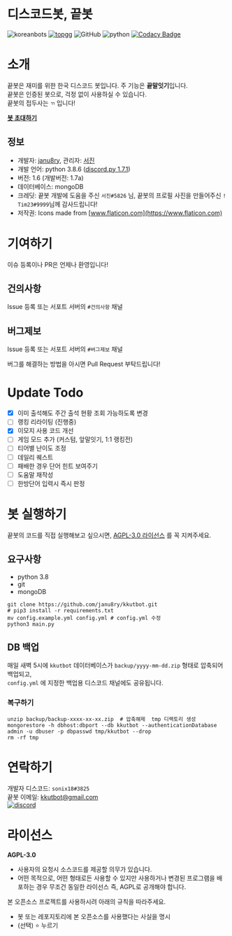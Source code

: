 # 디스코드봇, 끝봇
![koreanbots](https://api.koreanbots.dev/widget/bots/votes/703956235900420226.svg) [![topgg](https://top.gg/api/widget/servers/703956235900420226.svg)](https://top.gg/bot/703956235900420226) ![GitHub](https://img.shields.io/badge/license-AGPL--3.0-brightgreen) ![python](https://img.shields.io/badge/python-3.8-blue) [![Codacy Badge](https://api.codacy.com/project/badge/Grade/f5e1c2e0ce394529b1c57f9c8eccc7aa)](https://app.codacy.com/gh/janu8ry/kkutbot?utm_source=github.com&utm_medium=referral&utm_content=janu8ry/kkutbot&utm_campaign=Badge_Grade_Settings)

# 소개
끝봇은 재미를 위한 한국 디스코드 봇입니다.
주 기능은 **끝말잇기**입니다.   
끝봇은 인증된 봇으로, 걱정 없이 사용하실 수 있습니다.    
끝봇의 접두사는 ``ㄲ`` 입니다!

**[봇 초대하기](https://discord.com/api/oauth2/authorize?client_id=703956235900420226&permissions=126016&scope=bot)**


## 정보
- 개발자: [janu8ry](https://github.com/janu8ry), 관리자: [서진](https://github.com/seojin200403)
- 개발 언어: python 3.8.6 ([discord.py 1.7.1](https://discordpy.readthedocs.io/en/latest/index.html))
- 버전: 1.6 (개발버전: 1.7a)
- 데이터베이스: mongoDB  
- 크레딧: 끝봇 개발에 도움을 주신 ``서진#5826`` 님, 끝봇의 프로필 사진을 만들어주신 ``! Tim23#9999``님께 감사드립니다!
- 저작권: Icons made from [www.flaticon.com](https://www.flaticon.com)


# 기여하기
이슈 등록이나 PR은 언제나 환영입니다!

## 건의사항
Issue 등록 또는 서포트 서버의 `#건의사항` 채널
## 버그제보
Issue 등록 또는 서포트 서버의 `#버그제보` 채널

버그를 해결하는 방법을 아시면 Pull Request 부탁드립니다!

# Update Todo
- [x] 이미 출석해도 주간 출석 현황 조회 가능하도록 변경
- [ ] 랭킹 리라이팅 (진행중)  
- [x] 이모지 사용 코드 개선 
- [ ] 게임 모드 추가 (커스텀, 앞말잇기, 1:1 랭킹전)
- [ ] 티어별 난이도 조정
- [ ] 데일리 퀘스트
- [ ] 패배한 경우 단어 힌트 보여주기
- [ ] 도움말 재작성
- [ ] 한방단어 입력시 즉시 판정

# 봇 실행하기
끝봇의 코드를 직접 실행해보고 싶으시면, [AGPL-3.0 라이선스](https://github.com/janu8ry/kkutbot/blob/master/LICENSE) 를 꼭 지켜주세요.

## 요구사항
- python 3.8
- git
- mongoDB

```shell
git clone https://github.com/janu8ry/kkutbot.git
# pip3 install -r requirements.txt
mv config.example.yml config.yml # config.yml 수정
python3 main.py
```

## DB 백업
매일 새벽 5시에 `kkutbot` 데이터베이스가 `backup/yyyy-mm-dd.zip` 형태로 압축되어 백업되고,   
`config.yml` 에 지정한 백업용 디스코드 채널에도 공유됩니다.

### 복구하기

```shell
unzip backup/backup-xxxx-xx-xx.zip  # 압축해제  tmp 디렉토리 생성
mongorestore -h dbhost:dbport --db kkutbot --authenticationDatabase admin -u dbuser -p dbpasswd tmp/kkutbot --drop
rm -rf tmp
```

# 연락하기

개발자 디스코드: ``sonix18#3825``    
끝봇 이메일: [kkutbot@gmail.com](mailto:kkutbot@gmail.com)    
[![discord](https://discordapp.com/api/guilds/702761942217130005/embed.png?style=banner2)](https://discord.gg/z8tRzwf)

# 라이선스

**AGPL-3.0**
- 사용자의 요청시 소스코드를 제공할 의무가 있습니다.
- 어떤 목적으로, 어떤 형태로든 사용할 수 있지만 사용하거나 변경된 프로그램을 배포하는 경우 무조건 동일한 라이선스 즉, AGPL로 공개해야 합니다.

본 오픈소스 프로젝트를 사용하시려 아래의 규칙을 따라주세요.
- 봇 또는 레포지토리에 본 오픈소스를 사용했다는 사실을 명시
- (선택) ⭐ 누르기